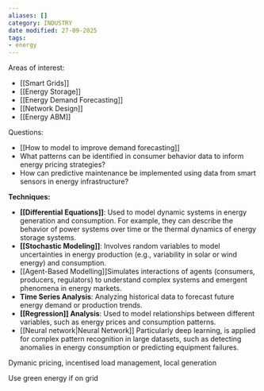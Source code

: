 ```yaml
---
aliases: []
category: INDUSTRY
date modified: 27-09-2025
tags:
- energy
---
```

Areas of interest:
- [[Smart Grids]]
- [[Energy Storage]]
- [[Energy Demand Forecasting]]
- [[Network Design]]
- [[Energy ABM]]

Questions:
- [[How to model to improve demand forecasting]]
- What patterns can be identified in consumer behavior data to inform energy pricing strategies?
- How can predictive maintenance be implemented using data from smart sensors in energy infrastructure?

**Techniques:**
- **[[Differential Equations]]**: Used to model dynamic systems in energy generation and consumption. For example, they can describe the behavior of power systems over time or the thermal dynamics of energy storage systems.
- **[[Stochastic Modeling]]**: Involves random variables to model uncertainties in energy production (e.g., variability in solar or wind energy) and consumption.
- [[Agent-Based Modelling]]Simulates interactions of agents (consumers, producers, regulators) to understand complex systems and emergent phenomena in energy markets.
- **Time Series Analysis**: Analyzing historical data to forecast future energy demand or production trends.
- **[[Regression]] Analysis**: Used to model relationships between different variables, such as energy prices and consumption patterns.
- [[Neural network|Neural Network]] Particularly deep learning, is applied for complex pattern recognition in large datasets, such as detecting anomalies in energy consumption or predicting equipment failures.


Dymanic pricing, incentised load management, local generation 
  
Use green energy if on grid
